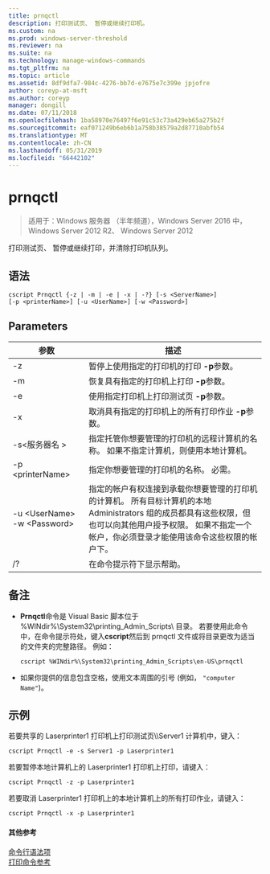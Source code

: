 ```yaml
---
title: prnqctl
description: 打印测试页、 暂停或继续打印机。
ms.custom: na
ms.prod: windows-server-threshold
ms.reviewer: na
ms.suite: na
ms.technology: manage-windows-commands
ms.tgt_pltfrm: na
ms.topic: article
ms.assetid: 8df9dfa7-984c-4276-bb7d-e7675e7c399e jpjofre
author: coreyp-at-msft
ms.author: coreyp
manager: dongill
ms.date: 07/11/2018
ms.openlocfilehash: 1ba58970e76497f6e91c53c73a429eb65a275b2f
ms.sourcegitcommit: eaf071249b6eb6b1a758b38579a2d87710abfb54
ms.translationtype: MT
ms.contentlocale: zh-CN
ms.lasthandoff: 05/31/2019
ms.locfileid: "66442102"
---
```

# <a name="prnqctl"></a>prnqctl

>适用于：Windows 服务器 （半年频道），Windows Server 2016 中，Windows Server 2012 R2、 Windows Server 2012

打印测试页、 暂停或继续打印，并清除打印机队列。  

## <a name="syntax"></a>语法  
```  
cscript Prnqctl {-z | -m | -e | -x | -?} [-s <ServerName>]   
[-p <printerName>] [-u <UserName>] [-w <Password>]  
```  
## <a name="parameters"></a>Parameters  

|参数|描述|  
|-------|--------|  
|-z|暂停上使用指定的打印机的打印 **-p**参数。|  
|-m|恢复具有指定的打印机上打印 **-p**参数。|  
|-e|使用指定打印机上打印测试页 **-p**参数。|  
|-x|取消具有指定的打印机上的所有打印作业 **-p**参数。|  
|-s\<服务器名 >|指定托管你想要管理的打印机的远程计算机的名称。 如果不指定计算机，则使用本地计算机。|  
|-p \<printerName>|指定你想要管理的打印机的名称。 必需。|  
|-u \<UserName> -w \<Password>|指定的帐户有权连接到承载你想要管理的打印机的计算机。 所有目标计算机的本地 Administrators 组的成员都具有这些权限，但也可以向其他用户授予权限。 如果不指定一个帐户，你必须登录才能使用该命令这些权限的帐户下。|  
|/?|在命令提示符下显示帮助。|  

## <a name="remarks"></a>备注  
- **Prnqctl**命令是 Visual Basic 脚本位于 %WINdir%\System32\printing_Admin_Scripts\\ <language>目录。 若要使用此命令中，在命令提示符处，键入**cscript**然后到 prnqctl 文件或将目录更改为适当的文件夹的完整路径。 例如：  
  ```  
  cscript %WINdir%\System32\printing_Admin_Scripts\en-US\prnqctl  
  ```  
- 如果你提供的信息包含空格，使用文本周围的引号 (例如， `"computer Name"`)。  

## <a name="BKMK_examples"></a>示例  
若要共享的 Laserprinter1 打印机上打印测试页\\\Server1 计算机中，键入：  
```  
cscript Prnqctl -e -s Server1 -p Laserprinter1  
```  
若要暂停本地计算机上的 Laserprinter1 打印机上打印，请键入：  
```  
cscript Prnqctl -z -p Laserprinter1  
```  
若要取消 Laserprinter1 打印机上的本地计算机上的所有打印作业，请键入：  
```  
cscript Prnqctl -x -p Laserprinter1  
```  

#### <a name="additional-references"></a>其他参考  
[命令行语法项](command-line-syntax-key.md)  
[打印命令参考](print-command-reference.md)  
